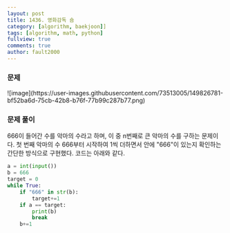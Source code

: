 ```yaml
---
layout: post
title: 1436. 영화감독 숌
category: [algorithm, baekjoon]]
tags: [algorithm, math, python]
fullview: true
comments: true
author: fault2000
---
```

<h3>문제</h3>
![image](https://user-images.githubusercontent.com/73513005/149826781-bf52ba6d-75cb-42b8-b76f-77b99c287b77.png)
<h3>문제 풀이</h3>
666이 들어간 수를 악마의 수라고 하며, 이 중 n번째로 큰 악마의 수를 구하는 문제이다. 첫 번째 악마의 수 666부터 시작하여 1씩 더하면서 안에 "666"이 있는지 확인하는 간단한 방식으로 구현했다. 코드는 아래와 같다.

```python
a = int(input())
b = 666
target = 0
while True:
    if "666" in str(b):
        target+=1
    if a == target:
        print(b)
        break
    b+=1

```
